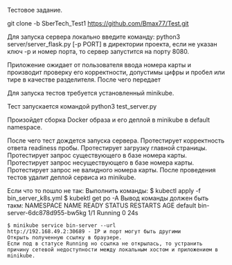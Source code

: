 Тестовое задание.

git clone -b SberTech_Test1 <remote-repo-url> https://github.com/Bmax77/Test.git

Для запуска сервера локально введите команду: python3 server/server_flask.py [-p PORT] в директории проекта, если не указан ключ -p и номер порта, то сервер запустится на порту 8080.

Приложение ожидает от пользователя ввода номера карты и производит проверку его корректности, допустимы цифры и пробел или тире в качестве разделителя.
После чего передает 

Для запуска тестов требуется установленный minikube.

Тест запускается командой python3 test_server.py

Произойдет сборка Docker образа и его деплой в minikube в default namespace.

После чего тест дождется запуска сервера.
Протестирует корректность ответа readiness пробы.
Протестирует загрузку главной страницы.
Протестирует запрос существующего в базе номера карты.
Протестирует запрос несуществующего в базе номера карты.
Протестирует запрос не валидного номера карты.
После проведения тестов удалит деплой сервиса из minikube.

Если что то пошло не так:
Выполнить команды:
    $ kubectl apply -f bin_server_k8s.yml
    $ kubektl get po -A
    Вывод команды должен быть такм:
    NAMESPACE     NAME                               READY   STATUS    RESTARTS       AGE
    default       bin-server-6dc878d955-bw5kg        1/1     Running   0              24s

    $ minikube service bin-server --url
    http://192.168.49.2:30689 - IP и порт могут быть другими
    Открыть полученную ссылку в браузере.
    Если под в статусе Running но ссылка не открылась, то устранить причину сетевой недоступности между локальным хостом и приложением в minikube.    

